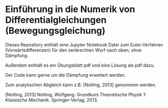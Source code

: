 # Einführung in die Numerik von Differentialgleichungen (Bewegungsgleichung)

Dieses Repository enthält eine Jupyter Notebook Datei zum Euler-Verfahren (Vorwärtsdifferenzen) für den senkrechten Wurf nach oben, ohne Dämpfung.

Außerdem enthält es ein Übungsblatt pdf und eine Lösung als pdf dazu.

Der Code kann gerne um die Dämpfung erweitert werden.

Zum analytischen Abgleich kann z.B. [Nolting, 2013] genommen werden.

[Nolting, 2013] Nolting, Wolfgang. Grundkurs Theoretische Physik 1: Klassische Mechanik. Springer-Verlag, 2013.
